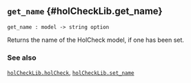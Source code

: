 ## `get_name` {#holCheckLib.get_name}


```
get_name : model -> string option
```



Returns the name of the HolCheck model, if one has been set.

### See also

[`holCheckLib.holCheck`](#holCheckLib.holCheck), [`holCheckLib.set_name`](#holCheckLib.set_name)

